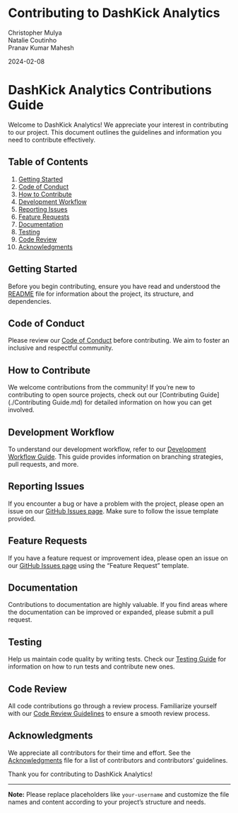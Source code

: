 Contributing to DashKick Analytics
================
Christopher Mulya  
Natalie Coutinho  
Pranav Kumar Mahesh

2024-02-08

# DashKick Analytics Contributions Guide

Welcome to DashKick Analytics! We appreciate your interest in
contributing to our project. This document outlines the guidelines and
information you need to contribute effectively.

## Table of Contents

1.  [Getting Started](#getting-started)
2.  [Code of Conduct](#code-of-conduct)
3.  [How to Contribute](#how-to-contribute)
4.  [Development Workflow](#development-workflow)
5.  [Reporting Issues](#reporting-issues)
6.  [Feature Requests](#feature-requests)
7.  [Documentation](#documentation)
8.  [Testing](#testing)
9.  [Code Review](#code-review)
10. [Acknowledgments](#acknowledgments)

## Getting Started

Before you begin contributing, ensure you have read and understood the
[README](https://github.com/nccoutinho/DashKick_Analytics/blob/main/README.md)
file for information about the project, its structure, and dependencies.

## Code of Conduct

Please review our [Code of Conduct](./CODE_OF_CONDUCT.md) before
contributing. We aim to foster an inclusive and respectful community.

## How to Contribute

We welcome contributions from the community! If you’re new to
contributing to open source projects, check out our [Contributing
Guide](./Contributing Guide.md) for detailed information on how you can get
involved.

## Development Workflow

To understand our development workflow, refer to our [Development
Workflow Guide](./DEVELOPMENT_WORKFLOW.md). This guide provides
information on branching strategies, pull requests, and more.

## Reporting Issues

If you encounter a bug or have a problem with the project, please open
an issue on our [GitHub Issues
page](https://github.com/your-username/dashkick-analytics/issues). Make
sure to follow the issue template provided.

## Feature Requests

If you have a feature request or improvement idea, please open an issue
on our [GitHub Issues
page](https://github.com/your-username/dashkick-analytics/issues) using
the “Feature Request” template.

## Documentation

Contributions to documentation are highly valuable. If you find areas
where the documentation can be improved or expanded, please submit a
pull request.

## Testing

Help us maintain code quality by writing tests. Check our [Testing
Guide](./TESTING.md) for information on how to run tests and contribute
new ones.

## Code Review

All code contributions go through a review process. Familiarize yourself
with our [Code Review Guidelines](./CODE_REVIEW.md) to ensure a smooth
review process.

## Acknowledgments

We appreciate all contributors for their time and effort. See the
[Acknowledgments](./ACKNOWLEDGMENTS.md) file for a list of contributors
and contributors’ guidelines.

Thank you for contributing to DashKick Analytics!

------------------------------------------------------------------------

**Note:** Please replace placeholders like `your-username` and customize
the file names and content according to your project’s structure and
needs.
